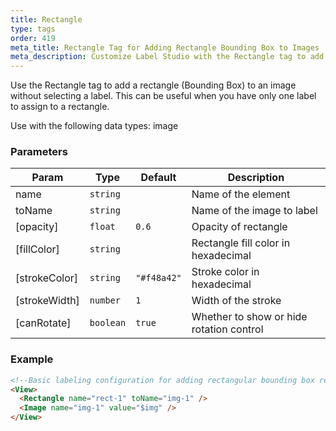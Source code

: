 ```yaml
---
title: Rectangle
type: tags
order: 419
meta_title: Rectangle Tag for Adding Rectangle Bounding Box to Images
meta_description: Customize Label Studio with the Rectangle tag to add rectangle bounding boxes to images for machine learning and data science projects.
---
```


Use the Rectangle tag to add a rectangle (Bounding Box) to an image without selecting a label. This can be useful when you have only one label to assign to a rectangle.

Use with the following data types: image

### Parameters

| Param | Type | Default | Description |
| --- | --- | --- | --- |
| name | <code>string</code> |  | Name of the element |
| toName | <code>string</code> |  | Name of the image to label |
| [opacity] | <code>float</code> | <code>0.6</code> | Opacity of rectangle |
| [fillColor] | <code>string</code> |  | Rectangle fill color in hexadecimal |
| [strokeColor] | <code>string</code> | <code>&quot;#f48a42&quot;</code> | Stroke color in hexadecimal |
| [strokeWidth] | <code>number</code> | <code>1</code> | Width of the stroke |
| [canRotate] | <code>boolean</code> | <code>true</code> | Whether to show or hide rotation control |

### Example
```html
<!--Basic labeling configuration for adding rectangular bounding box regions to an image -->
<View>
  <Rectangle name="rect-1" toName="img-1" />
  <Image name="img-1" value="$img" />
</View>
```
